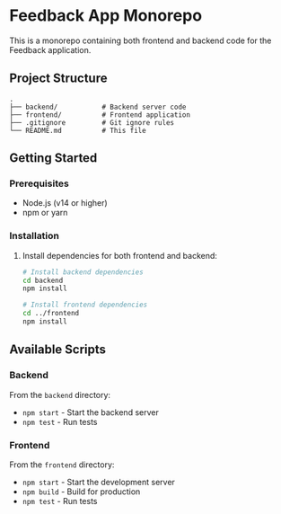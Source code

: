 # Feedback App Monorepo

This is a monorepo containing both frontend and backend code for the Feedback application.

## Project Structure

```
.
├── backend/           # Backend server code
├── frontend/          # Frontend application
├── .gitignore         # Git ignore rules
└── README.md          # This file
```

## Getting Started

### Prerequisites
- Node.js (v14 or higher)
- npm or yarn

### Installation

1. Install dependencies for both frontend and backend:
   ```bash
   # Install backend dependencies
   cd backend
   npm install
   
   # Install frontend dependencies
   cd ../frontend
   npm install
   ```

## Available Scripts

### Backend
From the `backend` directory:
- `npm start` - Start the backend server
- `npm test` - Run tests

### Frontend
From the `frontend` directory:
- `npm start` - Start the development server
- `npm build` - Build for production
- `npm test` - Run tests
